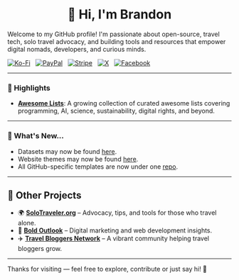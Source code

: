 <h1 align="center">👋 Hi, I'm Brandon</h1>

Welcome to my GitHub profile! I'm passionate about open-source, travel tech, solo travel advocacy, and building tools and resources that empower digital nomads, developers, and curious minds.

[![Ko-Fi](https://srv-cdn.himpfen.io/badges/kofi/kofi-flat.svg)](https://ko-fi.com/brandonhimpfen) &nbsp; [![PayPal](https://srv-cdn.himpfen.io/badges/paypal/paypal-flat.svg)](https://paypal.me/brandonhimpfen) &nbsp; [![Stripe](https://srv-cdn.himpfen.io/badges/stripe/stripe-flat.svg)](https://donate.stripe.com/cN2eYF2Ka2GwfgQ3cd) &nbsp; [![X](https://srv-cdn.himpfen.io/badges/twitter/twitter-flat.svg)](https://x.com/brandonhimpfen) &nbsp; [![Facebook](https://srv-cdn.himpfen.io/badges/facebook-pages/facebook-pages-flat.svg)](https://www.facebook.com/himpfen)

---

### 🚀 Highlights

* **[Awesome Lists](https://github.com/awesomelistsio/awesome)**: A growing collection of curated awesome lists covering programming, AI, science, sustainability, digital rights, and beyond.

---

### 📢 What's New...

* Datasets may now be found [here](https://github.com/brandondatasets).
* Website themes may now be found [here](https://github.com/brandonthemes).
* All GitHub-specific templates are now under one [repo](https://github.com/brandonhimpfen/github-templates).

---

## 🔗 Other Projects

- 🌍 **[SoloTraveler.org](https://www.solotraveler.org)** – Advocacy, tips, and tools for those who travel alone.
- 💬 **[Bold Outlook](https://www.boldoutlook.com)** – Digital marketing and web development insights.
- ✈️ **[Travel Bloggers Network](https://www.travelbloggers.net)** – A vibrant community helping travel bloggers grow.


---

Thanks for visiting — feel free to explore, contribute or just say hi! 💚
